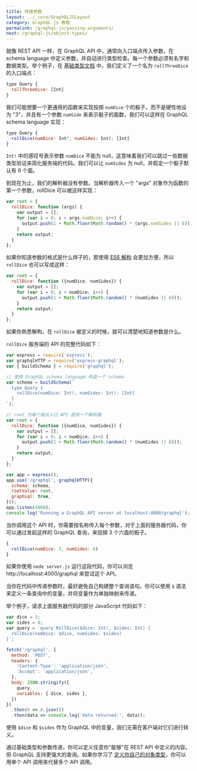 ```yaml
---
title: 传递参数
layout: ../_core/GraphQLJSLayout
category: GraphQL.js 教程
permalink: /graphql-js/passing-arguments/
next: /graphql-js/object-types/
---
```


就像 REST API 一样，在 GraphQL API 中，通常向入口端点传入参数，在 schema language 中定义参数，并自动进行类型检查。每一个参数必须有名字和数据类型。举个例子，在 [基础类型文档](/graphql-js/basic-types/) 中，我们定义了一个名为 `rollThreeDice` 的入口端点：

```javascript
type Query {
  rollThreeDice: [Int]
}
```

我们可能想要一个更通用的函数来实现投掷 `numDice` 个的骰子，而不是硬性地设为 "3"，并且有一个参数 `numSide` 来表示骰子的面数，我们可以这样在 GraphQL schema language 实现：

```javascript
type Query {
  rollDice(numDice: Int!, numSides: Int): [Int]
}
```

 `Int!` 中的感叹号表示参数 `numDice` 不能为 null，这意味着我们可以跳过一些数据类型验证来简化服务端的代码。我们可以让 `numSides` 为 null，并假定一个骰子默认有 6 个面。

到现在为止，我们的解析器没有参数。当解析器传入一个 "args" 对象作为函数的第一个参数，rollDice 可以被这样实现：

```javascript
var root = {
  rollDice: function (args) {
    var output = [];
    for (var i = 0; i < args.numDice; i++) {
      output.push(1 + Math.floor(Math.random() * (args.numSides || 6)));
    }
    return output;
  }
};
```

如果你知道参数的格式是什么样子的，那使用 [ES6 解构](https://developer.mozilla.org/en-US/docs/Web/JavaScript/Reference/Operators/Destructuring_assignment) 会更加方便，所以 `rollDice` 也可以写成这样：

```javascript
var root = {
  rollDice: function ({numDice, numSides}) {
    var output = [];
    for (var i = 0; i < numDice; i++) {
      output.push(1 + Math.floor(Math.random() * (numSides || 6)));
    }
    return output;
  }
};
```

如果你熟悉解构，在 `rollDice` 被定义的时候，就可以清楚地知道参数是什么。

`rollDice` 服务端的 API 的完整代码如下：

```javascript
var express = require('express');
var graphqlHTTP = require('express-graphql');
var { buildSchema } = require('graphql');

// 使用 GraphQL schema language 构造一个 schema
var schema = buildSchema(`
  type Query {
    rollDice(numDice: Int!, numSides: Int): [Int]
  }
`);

// root 为每个端点入口 API 提供一个解析器
var root = {
  rollDice: function ({numDice, numSides}) {
    var output = [];
    for (var i = 0; i < numDice; i++) {
      output.push(1 + Math.floor(Math.random() * (numSides || 6)));
    }
    return output;
  }
};

var app = express();
app.use('/graphql', graphqlHTTP({
  schema: schema,
  rootValue: root,
  graphiql: true,
}));
app.listen(4000);
console.log('Running a GraphQL API server at localhost:4000/graphql');
```

当你调用这个 API 时，你需要按名称传入每个参数，对于上面的服务器代码，你可以通过发起这样的 GraphQL 查询，来投掷 3 个六面的骰子。

```javascript
{
  rollDice(numDice: 3, numSides: 6)
}
```

如果你使用 `node server.js` 运行这段代码，你可以浏览 http://localhost:4000/graphql 来尝试这个 API。

当你在代码中传递参数时，最好避免自己构建整个查询语句。你可以使用 `$` 语法来定义一条查询中的变量，并将变量作为单独映射来传递。

举个例子，请求上面服务器代码的部分 JavaScript 代码如下：

```javascript
var dice = 3;
var sides = 6;
var query = `query RollDice($dice: Int!, $sides: Int) {
  rollDice(numDice: $dice, numSides: $sides)
}`;

fetch('/graphql', {
  method: 'POST',
  headers: {
    'Content-Type': 'application/json',
    'Accept': 'application/json',
  },
  body: JSON.stringify({
    query,
    variables: { dice, sides },
  })
})
  .then(r => r.json())
  .then(data => console.log('data returned:', data));
```

使用 `$dice` 和 `$sides` 作为 GraphQL 中的变量，我们无需在客户端对它们进行转义。

通过基础类型和参数传递，你可以定义任意你"能够"在 REST API 中定义的内容。但 GraphQL 支持更强大的查询。如果你学习了 [定义你自己的对象类型](/graphql-js/object-types/)，你可以用单个 API 调用来代替多个 API 调用。